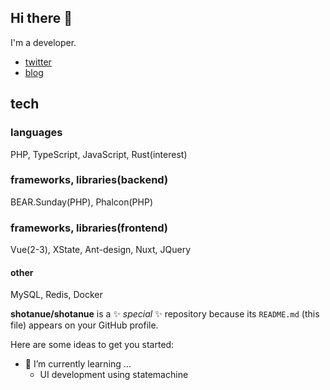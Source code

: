 ## Hi there 👋

I'm a developer.

- [twitter](https://twitter.com/shotanue)
- [blog](https://shotanue.dev/)


## tech
### languages
PHP, TypeScript, JavaScript, Rust(interest)

### frameworks, libraries(backend)

BEAR.Sunday(PHP), Phalcon(PHP)

### frameworks, libraries(frontend)
Vue(2-3), XState, Ant-design, Nuxt, JQuery

#### other
MySQL, Redis, Docker




**shotanue/shotanue** is a ✨ _special_ ✨ repository because its `README.md` (this file) appears on your GitHub profile.

Here are some ideas to get you started:

<!-- - 🔭 I’m currently working on ... -->

- 🌱 I’m currently learning ...
  - UI development using statemachine

<!-- - 👯 I’m looking to collaborate on ... -->
<!-- - 🤔 I’m looking for help with ... -->
<!-- - 💬 Ask me about ... -->
<!-- - 📫 How to reach me: ... -->
<!-- - 😄 Pronouns: ... -->
<!-- - ⚡ Fun fact:  -->


